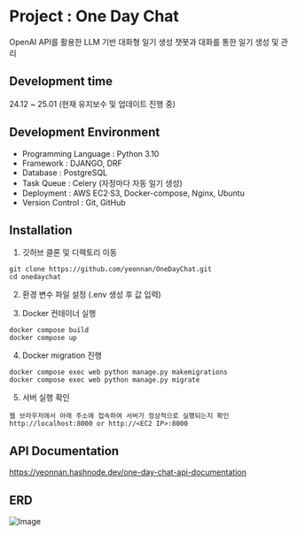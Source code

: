 # Project : One Day Chat
OpenAI API를 활용한 LLM 기반 대화형 일기 생성
챗봇과 대화를 통한 일기 생성 및 관리

## Development time
24.12 ~ 25.01 (현재 유지보수 및 업데이트 진행 중)

## Development Environment
- Programming Language : Python 3.10
- Framework : DJANGO, DRF
- Database : PostgreSQL
- Task Queue : Celery (자정마다 자동 일기 생성)
- Deployment : AWS EC2·S3, Docker-compose, Nginx, Ubuntu
- Version Control : Git, GitHub

## Installation
1. 깃허브 클론 및 디렉토리 이동
```
git clone https://github.com/yeonnan/OneDayChat.git
cd onedaychat
```

2. 환경 변수 파일 설정 (.env 생성 후 값 입력)


3. Docker 컨테이너 실행
```
docker compose build
docker compose up
```

4. Docker migration 진행
```
docker compose exec web python manage.py makemigrations
docker compose exec web python manage.py migrate
```

5. 서버 실행 확인
```
웹 브라우저에서 아래 주소에 접속하여 서버가 정상적으로 실행되는지 확인
http://localhost:8000 or http://<EC2 IP>:8000 
```

## API Documentation
https://yeonnan.hashnode.dev/one-day-chat-api-documentation

## ERD
![Image](https://github.com/user-attachments/assets/5851f92b-b35d-42f4-8663-eec88082d1fa)

